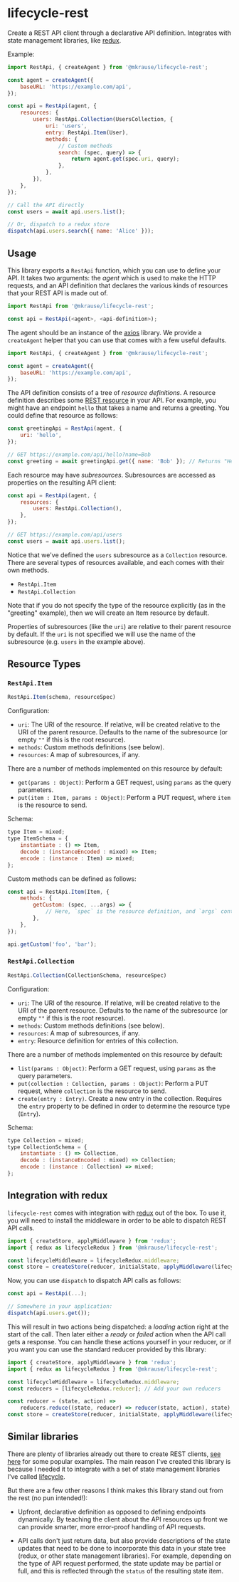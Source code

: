 
# lifecycle-rest

Create a REST API client through a declarative API definition. Integrates with state management libraries, like [redux](https://redux.js.org).

Example:

```js
import RestApi, { createAgent } from '@mkrause/lifecycle-rest';

const agent = createAgent({
    baseURL: 'https://example.com/api',
});

const api = RestApi(agent, {
    resources: {
        users: RestApi.Collection(UsersCollection, {
            uri: 'users',
            entry: RestApi.Item(User),
            methods: {
                // Custom methods
                search: (spec, query) => {
                    return agent.get(spec.uri, query);
                },
            },
        }),
    },
});

// Call the API directly
const users = await api.users.list();

// Or, dispatch to a redux store
dispatch(api.users.search({ name: 'Alice' }));
```


## Usage

This library exports a `RestApi` function, which you can use to define your API. It takes two arguments: the *agent* which is used to make the HTTP requests, and an API definition that declares the various kinds of resources that your REST API is made out of.

```js
import RestApi from '@mkrause/lifecycle-rest';

const api = RestApi(<agent>, <api-definition>);
```

The agent should be an instance of the [axios](https://github.com/axios/axios) library. We provide a `createAgent` helper that you can use that comes with a few useful defaults.

```js
import RestApi, { createAgent } from '@mkrause/lifecycle-rest';

const agent = createAgent({
    baseURL: 'https://example.com/api',
});
```

The API definition consists of a tree of *resource definitions*. A resource definition describes some [REST resource](https://stackoverflow.com/questions/10799198/what-are-rest-resources) in your API. For example, you might have an endpoint `hello` that takes a name and returns a greeting. You could define that resource as follows:

```js
const greetingApi = RestApi(agent, {
    uri: 'hello',
});

// GET https://example.com/api/hello?name=Bob
const greeting = await greetingApi.get({ name: 'Bob' }); // Returns "Hello Bob!"
```

Each resource may have *subresources*. Subresources are accessed as properties on the resulting API client:

```js
const api = RestApi(agent, {
    resources: {
        users: RestApi.Collection(),
    },
});

// GET https://example.com/api/users
const users = await api.users.list();
```

Notice that we've defined the `users` subresource as a `Collection` resource. There are several types of resources available, and each comes with their own methods.

  * `RestApi.Item`
  * `RestApi.Collection`

Note that if you do not specify the type of the resource explicitly (as in the "greeting" example), then we will create an Item resource by default.

Properties of subresources (like the `uri`) are relative to their parent resource by default. If the `uri` is not specified we will use the name of the subresource (e.g. `users` in the example above).


## Resource Types

### `RestApi.Item`

```js
RestApi.Item(schema, resourceSpec)
```

Configuration:

  * `uri`: The URI of the resource. If relative, will be created relative to the URI of the parent resource. Defaults to the name of the subresource (or empty `""` if this is the root resource).
  * `methods`: Custom methods definitions (see below).
  * `resources`: A map of subresources, if any.

There are a number of methods implemented on this resource by default:

  * `get(params : Object)`: Perform a GET request, using `params` as the query parameters.
  * `put(item : Item, params : Object)`: Perform a PUT request, where `item` is the resource to send.

Schema:

```js
type Item = mixed;
type ItemSchema = {
    instantiate : () => Item,
    decode : (instanceEncoded : mixed) => Item;
    encode : (instance : Item) => mixed;
};
```

Custom methods can be defined as follows:

```js
const api = RestApi.Item(Item, {
    methods: {
        getCustom: (spec, ...args) => {
            // Here, `spec` is the resource definition, and `args` contains any remaining arguments
        },
    },
});

api.getCustom('foo', 'bar');
```


### `RestApi.Collection`

```js
RestApi.Collection(CollectionSchema, resourceSpec)
```

Configuration:

  * `uri`: The URI of the resource. If relative, will be created relative to the URI of the parent resource. Defaults to the name of the subresource (or empty `""` if this is the root resource).
  * `methods`: Custom methods definitions (see below).
  * `resources`: A map of subresources, if any.
  * `entry`: Resource definition for entries of this collection.

There are a number of methods implemented on this resource by default:

  * `list(params : Object)`: Perform a GET request, using `params` as the query parameters.
  * `put(collection : Collection, params : Object)`: Perform a PUT request, where `collection` is the resource to send.
  * `create(entry : Entry)`. Create a new entry in the collection. Requires the `entry` property to be defined in order to determine the resource type (`Entry`).


Schema:

```js
type Collection = mixed;
type CollectionSchema = {
    instantiate : () => Collection,
    decode : (instanceEncoded : mixed) => Collection;
    encode : (instance : Collection) => mixed;
};
```


## Integration with redux

`lifecycle-rest` comes with integration with [redux](https://redux.js.org) out of the box. To use it, you will need to install the middleware in order to be able to dispatch REST API calls.

```js
import { createStore, applyMiddleware } from 'redux';
import { redux as lifecycleRedux } from '@mkrause/lifecycle-rest';

const lifecycleMiddleware = lifecycleRedux.middleware;
const store = createStore(reducer, initialState, applyMiddleware(lifecycleMiddleware));
```

Now, you can use `dispatch` to dispatch API calls as follows:

```js
const api = RestApi(...);

// Somewhere in your application:
dispatch(api.users.get());
```

This will result in two actions being dispatched: a *loading* action right at the start of the call. Then later either a *ready* or *failed* action when the API call gets a response. You can handle these actions yourself in your reducer, or if you want you can use the standard reducer provided by this library:

```js
import { createStore, applyMiddleware } from 'redux';
import { redux as lifecycleRedux } from '@mkrause/lifecycle-rest';

const lifecycleMiddleware = lifecycleRedux.middleware;
const reducers = [lifecycleRedux.reducer]; // Add your own reducers

const reducer = (state, action) =>
    reducers.reduce((state, reducer) => reducer(state, action), state);
const store = createStore(reducer, initialState, applyMiddleware(lifecycleMiddleware));
```


## Similar libraries

There are plenty of libraries already out there to create REST clients, [see here](https://github.com/marmelab/awesome-rest#javascript-clients) for some popular examples. The main reason I've created this library is because I needed it to integrate with a set of state management libraries I've called [lifecycle](https://github.com/mkrause/lifecycle-loader).

But there are a few other reasons I think makes this library stand out from the rest (no pun intended!):

* Upfront, declarative definition as opposed to defining endpoints dynamically. By teaching the client about the API resources up front we can provide smarter, more error-proof handling of API requests.

* API calls don't just return data, but also provide descriptions of the state updates that need to be done to incorporate this data in your state tree (redux, or other state management libraries). For example, depending on the type of API request performed, the state update may be partial or full, and this is reflected through the `status` of the resulting state item.
